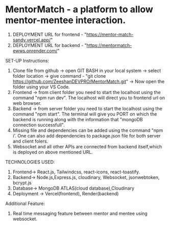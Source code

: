 # MentorMatch - a platform to allow mentor-mentee interaction.

1. DEPLOYMENT URL for frontend - "https://mentor-match-sandy.vercel.app/"
2. DEPLOYMENT URL for backend - "https://mentormatch-ewws.onrender.com/"

SET-UP Instructions:

1. Clone file from github -> open GIT BASH in your local system -> select folder location -> give command - "git clone https://github.com/ZeeshanDEVPRO/MentorMatch.git" -> Now open the folder using your VS Code.
2. Frontend -> from client folder you need to start the localhost using the command "npm run dev". The localhost will direct you to frontend url on web browser.
3. Backend -> from server folder you need to start the localhost using the command "npm start". The terminal will give you PORT on which the backend is running along with the information that "mongoDB connection successfull".
4. Missing file and dependencies can be added using the command "npm i'. One can also add dependencies to package.json file for both server and client folers.
5. Websocket and all other APIs are connected from backend itself,which is deployed on above mentioned URL.


TECHNOLOGIES USED:
1. Frontend-> React.js, Tailwindcss, react-icons, react-toastify.
2. Backend-> Node.js,Express.js, cloudinary, Websocket, jsonwebtoken, bcrypt.js
3. Database-> MongoDB ATLAS(cloud database),Cloudinary
4. Deployment -> Vercel(frontend), Render(backend)

Additional Feature:
1. Real time messaging feature between mentor and mentee using websocket.
